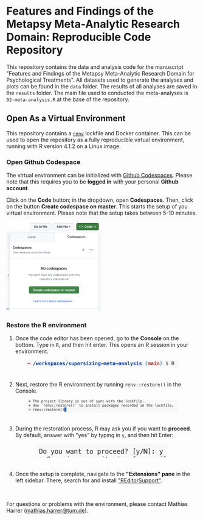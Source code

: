 # Features and Findings of the Metapsy Meta-Analytic Research Domain: Reproducible Code Repository

This repository contains the data and analysis code for the manuscript "Features and Findings of the Metapsy Meta-Analytic
Research Domain for Psychological Treatments". All datasets used to generate the analyses and plots can be found in the `data` folder. The results of all analyses are saved in the `results` folder. The main file used to conducted the meta-analyses is `02-meta-analysis.R` at the base of the repository.



## Open As a Virtual Environment

This repository contains a [`renv`](https://rstudio.github.io/renv/index.html) lockfile and Docker container. This can be
used to open the repository as a fully reproducible virtual environment, running with R version 4.1.2 on a Linux image.

### Open Github Codespace

The virtual environment can be initialized with [Github Codespaces](https://github.com/features/codespaces). Please note that this requires you to be **logged in** with your personal **Github account**. 

Click on the **Code** button; in the dropdown, open **Codespaces**. Then, click on the button **Create codespace on master**. This starts the setup of you virtual environment. Please note that the setup takes between 5-10 minutes.


<img src="docs/img/codespaces.png" width="250">


### Restore the R environment

1. Once the code editor has been opened, go to the **Console** on the bottom. Type in `R`, and then hit enter.
This opens an R session in your environment.

<center><img src="docs/img/s1.png" width="400"></center>

<br>

2. Next, restore the R environment by running `renv::restore()` in the Console.

<center><img src="docs/img/s2.png" width="400"></center>

<br>

3. During the restoration process, R may ask you if you want to **proceed**. By default, answer with "yes" by typing in `y`, and then hit Enter:

<center><img src="docs/img/s3.png" width="350"></center>

<br>

4. Once the setup is complete, navigate to the **"Extensions" pane** in the left sidebar. There, search for and install ["REditorSupport"](https://marketplace.visualstudio.com/items?itemName=REditorSupport.r). 

<br>

For questions or problems with the environment, please contact
Mathias Harrer (mathias.harrer@tum.de).